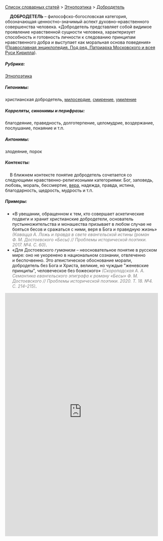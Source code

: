 <style>
st { color: Gray;
  font-style: italic;}
</style>

[Список словарных статей](https://thesaurus-dostoevsky.github.io/Thesaurus/) > [Этнопоэтика](ethnopoe.md) > [Добродетель](добродетель.md) 

&nbsp;&nbsp;&nbsp;&nbsp;**ДОБРОДЕТЕЛЬ** – философско-богословская категория, обозначающая ценностно-значимый аспект духовно-нравственного совершенства человека. «Добродетель представляет собой видимое проявление нравственной сущности человека, характеризует способность и готовность личности к следованию принципам нравственного добра и выступает как моральная основа поведения» ([Православная энциклопедия. Под ред. Патриарха Московского и всея Руси Кирилла](https://pravenc.ru)).

##### Рубрика:
[Этнопоэтика](ethnopoe.md)
##### Гипонимы:
христианская добродетель, [милосердие](милосердие.md), [смирение](смирение.md), [умиление](умиление.md)
##### Корреляты, синонимы и перифразы:
благодеяние, праведность, долготерпение, целомудрие, воздержание, послушание, покаяние  и т.п.
##### Антонимы:
злодеяние, порок
##### Контексты:
&nbsp;&nbsp;&nbsp;&nbsp;В ближнем контексте понятие добродетель сочетается со следующими нравственно-религиозными категориями: Бог, заповедь, любовь, мораль, бессмертие, [вера](вера.md), надежда, правда, истина, благодарность, щедрость, мудрость и т.п.
##### Примеры:
* «В увещании, обращенном к тем, кто совершает аскетические подвиги и хранит христианские добродетели, основатель пустынножительства и монашества призывает в любом случае не бояться бесов и сражаться с ними, веря в Бога и праведную жизнь» <st>(Кавацца А. *Ложь* и *правда* в свете евангельской *истины* (роман Ф. М. Достоевского «Бесы) // Проблемы исторической поэтики. 2017. №4. С. 60)</st>.
* «Для Достоевского *гуманизм* – неосновательное понятие в русском мире: оно не укоренено в национальном сознании, отвлеченно и беспочвенно. Это атеистическое обоснование морали, добродетель без Бога и Христа, великие, но чуждые "женевские принципы", человеческое без божеского» <st>(Скоропадская А. А. Семантика евангельского эпиграфа к роману «Бесы» Ф. М. Достоевского // Проблемы исторической поэтики. 2020. Т. 18. №4. С. 214–215)</st>. 

<iframe src="https://thesaurus-dostoevsky.github.io/nk/добродетель.html" style="border:0px;width:100%;height:800px" allowfullscreen="true" webkitallowfullscreen="true" mozallowfullscreen="true">

